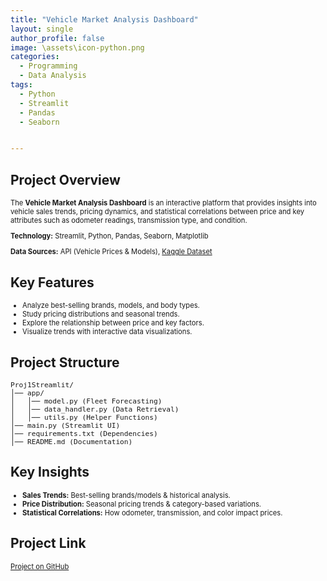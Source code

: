 ```yaml
---
title: "Vehicle Market Analysis Dashboard"
layout: single
author_profile: false
image: \assets\icon-python.png
categories:
  - Programming
  - Data Analysis
tags:
  - Python
  - Streamlit
  - Pandas
  - Seaborn


---
```


<h2>Project Overview</h2>
<p style="font-size:0.8em">The <strong>Vehicle Market Analysis Dashboard</strong> is an interactive platform that provides insights into vehicle sales trends, pricing dynamics, and statistical correlations between price and key attributes such as odometer readings, transmission type, and condition.</p>

<p style="font-size:0.8em"><strong>Technology:</strong> Streamlit, Python, Pandas, Seaborn, Matplotlib</p>
<p style="font-size:0.8em"><strong>Data Sources:</strong> API (Vehicle Prices & Models), <a href="https://www.kaggle.com/datasets/syedanwarafridi/vehicle-sales-data/data" target="_blank">Kaggle Dataset</a></p>

<h2>Key Features</h2>
<ul style="font-size:0.8em">
    <li>Analyze best-selling brands, models, and body types.</li>
    <li>Study pricing distributions and seasonal trends.</li>
    <li>Explore the relationship between price and key factors.</li>
    <li>Visualize trends with interactive data visualizations.</li>
</ul>

<h2>Project Structure</h2>
<pre style="font-size:0.8em">
Proj1Streamlit/
│── app/
│   │── model.py (Fleet Forecasting)
│   │── data_handler.py (Data Retrieval)
│   │── utils.py (Helper Functions)
│── main.py (Streamlit UI)
│── requirements.txt (Dependencies)
│── README.md (Documentation)
</pre>

<h2>Key Insights</h2>
<ul style="font-size:0.8em">
    <li><strong>Sales Trends:</strong> Best-selling brands/models & historical analysis.</li>
    <li><strong>Price Distribution:</strong> Seasonal pricing trends & category-based variations.</li>
    <li><strong>Statistical Correlations:</strong> How odometer, transmission, and color impact prices.</li>
</ul>

<h2>Project Link</h2>
<p style="font-size:0.8em"><a href="https://github.com/StephanoTonelli/Proj1Streamlit" target="_blank">Project on GitHub</a></p>




